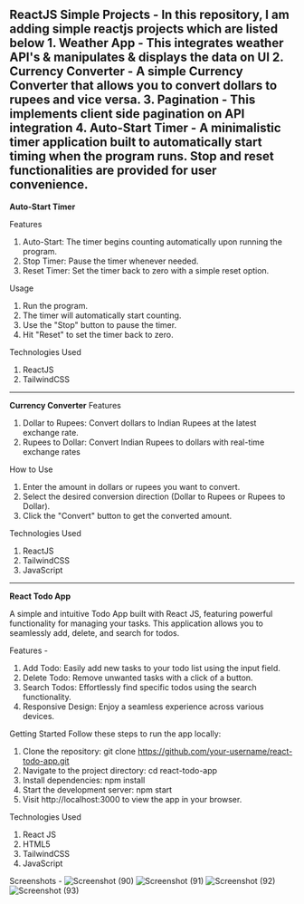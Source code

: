 ReactJS Simple Projects  -
    In this repository, I am adding simple reactjs projects which are listed below
    1.  Weather App - This integrates weather API's & manipulates & displays the data on UI
    2.  Currency Converter - A simple Currency Converter that allows you to convert dollars to rupees and vice versa.
    3.  Pagination - This implements client side pagination on API integration
    4.  Auto-Start Timer - A minimalistic timer application built to automatically start timing when the program runs. Stop and reset functionalities are provided for user convenience.
------------------------------------------------------------------------------------------------------------------
**Auto-Start Timer** 

Features
1.  Auto-Start: The timer begins counting automatically upon running the program.
2.  Stop Timer: Pause the timer whenever needed.
3.  Reset Timer: Set the timer back to zero with a simple reset option.

Usage
1.  Run the program.
2.  The timer will automatically start counting.
3.  Use the "Stop" button to pause the timer.
4.  Hit "Reset" to set the timer back to zero.

Technologies Used
1.  ReactJS
2.  TailwindCSS

------------------------------------------------------------------------------------------------------------------
**Currency Converter**
Features
1.  Dollar to Rupees: Convert dollars to Indian Rupees at the latest exchange rate.
2.  Rupees to Dollar: Convert Indian Rupees to dollars with real-time exchange rates

How to Use
1.  Enter the amount in dollars or rupees you want to convert.
2.  Select the desired conversion direction (Dollar to Rupees or Rupees to Dollar).
3.  Click the "Convert" button to get the converted amount.

Technologies Used
1.  ReactJS
2.  TailwindCSS
3.  JavaScript
---------------------------------------------------------------------------
**React Todo App**

A simple and intuitive Todo App built with React JS, featuring powerful functionality for managing your tasks. This application allows you to seamlessly add, delete, and search for todos.

Features -

1.  Add Todo: Easily add new tasks to your todo list using the input field.
2.  Delete Todo: Remove unwanted tasks with a click of a button.
3.  Search Todos: Effortlessly find specific todos using the search functionality.
4.  Responsive Design: Enjoy a seamless experience across various devices.

Getting Started
Follow these steps to run the app locally:

1.  Clone the repository: git clone https://github.com/your-username/react-todo-app.git
2.  Navigate to the project directory: cd react-todo-app
3.  Install dependencies: npm install
4.  Start the development server: npm start
5.  Visit http://localhost:3000 to view the app in your browser.

Technologies Used

1.  React JS
2.  HTML5
3.  TailwindCSS
4.  JavaScript

Screenshots -
![Screenshot (90)](https://github.com/tikhepooja11/React-Applications/assets/47672660/e9152ed7-4130-4259-a7d7-96327abea78a)
![Screenshot (91)](https://github.com/tikhepooja11/React-Applications/assets/47672660/945057b8-b934-4ec3-a49c-de4afc5acf30)
![Screenshot (92)](https://github.com/tikhepooja11/React-Applications/assets/47672660/94882ecd-4f2c-4a25-abd8-840d38f97431)
![Screenshot (93)](https://github.com/tikhepooja11/React-Applications/assets/47672660/b655d090-92a1-4dc7-bf32-3f06c3a9e247)




